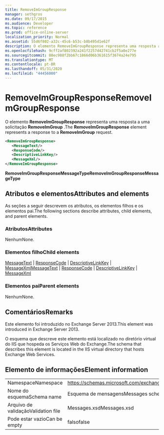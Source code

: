 ```yaml
---
title: RemoveImGroupResponse
manager: sethgros
ms.date: 09/17/2015
ms.audience: Developer
ms.topic: reference
ms.prod: office-online-server
localization_priority: Normal
ms.assetid: 55d6f802-a32c-45c6-b53c-b8b495d1e62f
description: O elemento RemoveImGroupResponse representa uma resposta a uma solicitação RemoveImGroup.
ms.openlocfilehash: 9cff2af802392a241f2257d42741cb2f5a0e277e
ms.sourcegitcommit: 88ec988f2bb67c1866d06b361615f3674a24e795
ms.translationtype: MT
ms.contentlocale: pt-BR
ms.lasthandoff: 05/31/2020
ms.locfileid: "44456000"
---
```

# <a name="removeimgroupresponse"></a><span data-ttu-id="0b346-103">RemoveImGroupResponse</span><span class="sxs-lookup"><span data-stu-id="0b346-103">RemoveImGroupResponse</span></span>

<span data-ttu-id="0b346-104">O elemento **RemoveImGroupResponse** representa uma resposta a uma solicitação **RemoveImGroup** .</span><span class="sxs-lookup"><span data-stu-id="0b346-104">The **RemoveImGroupResponse** element represents a response to a **RemoveImGroup** request.</span></span> 
  
```XML
<RemoveImGroupResponse>
   <MessageText/>
   <ResponseCode/>
   <DescriptiveLinkKey/>
   <MessageXml/>
</RemoveImGroupResponse>
```

 <span data-ttu-id="0b346-105">**RemoveImGroupResponseMessageType**</span><span class="sxs-lookup"><span data-stu-id="0b346-105">**RemoveImGroupResponseMessageType**</span></span>
## <a name="attributes-and-elements"></a><span data-ttu-id="0b346-106">Atributos e elementos</span><span class="sxs-lookup"><span data-stu-id="0b346-106">Attributes and elements</span></span>

<span data-ttu-id="0b346-107">As seções a seguir descrevem os atributos, os elementos filhos e os elementos pai.</span><span class="sxs-lookup"><span data-stu-id="0b346-107">The following sections describe attributes, child elements, and parent elements.</span></span>
  
### <a name="attributes"></a><span data-ttu-id="0b346-108">Atributos</span><span class="sxs-lookup"><span data-stu-id="0b346-108">Attributes</span></span>

<span data-ttu-id="0b346-109">Nenhum</span><span class="sxs-lookup"><span data-stu-id="0b346-109">None.</span></span>
  
### <a name="child-elements"></a><span data-ttu-id="0b346-110">Elementos filho</span><span class="sxs-lookup"><span data-stu-id="0b346-110">Child elements</span></span>

<span data-ttu-id="0b346-111">[MessageText](messagetext.md)  |  [ResponseCode](responsecode.md)  |  [DescriptiveLinkKey](descriptivelinkkey.md)  |  [MessageXml](messagexml.md)</span><span class="sxs-lookup"><span data-stu-id="0b346-111">[MessageText](messagetext.md) | [ResponseCode](responsecode.md) | [DescriptiveLinkKey](descriptivelinkkey.md) | [MessageXml](messagexml.md)</span></span>
  
### <a name="parent-elements"></a><span data-ttu-id="0b346-112">Elementos pai</span><span class="sxs-lookup"><span data-stu-id="0b346-112">Parent elements</span></span>

<span data-ttu-id="0b346-113">Nenhum</span><span class="sxs-lookup"><span data-stu-id="0b346-113">None.</span></span>
  
## <a name="remarks"></a><span data-ttu-id="0b346-114">Comentários</span><span class="sxs-lookup"><span data-stu-id="0b346-114">Remarks</span></span>

<span data-ttu-id="0b346-115">Este elemento foi introduzido no Exchange Server 2013.</span><span class="sxs-lookup"><span data-stu-id="0b346-115">This element was introduced in Exchange Server 2013.</span></span>
  
<span data-ttu-id="0b346-116">O esquema que descreve este elemento está localizado no diretório virtual do IIS que hospeda os Serviços Web do Exchange.</span><span class="sxs-lookup"><span data-stu-id="0b346-116">The schema that describes this element is located in the IIS virtual directory that hosts Exchange Web Services.</span></span>
  
## <a name="element-information"></a><span data-ttu-id="0b346-117">Elemento de informações</span><span class="sxs-lookup"><span data-stu-id="0b346-117">Element information</span></span>

|||
|:-----|:-----|
|<span data-ttu-id="0b346-118">Namespace</span><span class="sxs-lookup"><span data-stu-id="0b346-118">Namespace</span></span>  <br/> |https://schemas.microsoft.com/exchange/services/2006/messages  <br/> |
|<span data-ttu-id="0b346-119">Nome do esquema</span><span class="sxs-lookup"><span data-stu-id="0b346-119">Schema name</span></span>  <br/> |<span data-ttu-id="0b346-120">Esquema de mensagens</span><span class="sxs-lookup"><span data-stu-id="0b346-120">Messages schema</span></span>  <br/> |
|<span data-ttu-id="0b346-121">Arquivo de validação</span><span class="sxs-lookup"><span data-stu-id="0b346-121">Validation file</span></span>  <br/> |<span data-ttu-id="0b346-122">Messages.xsd</span><span class="sxs-lookup"><span data-stu-id="0b346-122">Messages.xsd</span></span>  <br/> |
|<span data-ttu-id="0b346-123">Pode estar vazio</span><span class="sxs-lookup"><span data-stu-id="0b346-123">Can be empty</span></span>  <br/> |<span data-ttu-id="0b346-124">falso</span><span class="sxs-lookup"><span data-stu-id="0b346-124">false</span></span>  <br/> |
   

